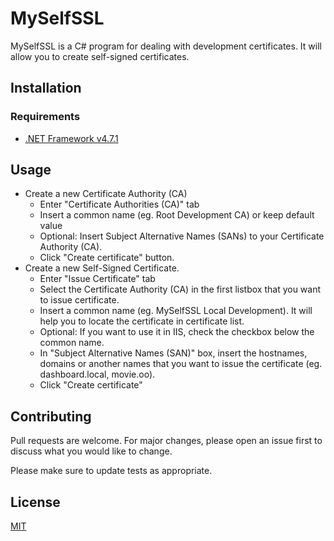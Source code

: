 # MySelfSSL

MySelfSSL is a C# program for dealing with development certificates. It will allow you to create self-signed certificates.

## Installation

### Requirements
* [.NET Framework v4.7.1](https://www.microsoft.com/en-us/download/details.aspx?id=56115 "Microsoft's download page")

## Usage

- Create a new Certificate Authority (CA)
  - Enter "Certificate Authorities (CA)" tab
  - Insert a common name (eg. Root Development CA) or keep default value
  - Optional: Insert Subject Alternative Names (SANs) to your Certificate Authority (CA).
  - Click "Create certificate" button.
- Create a new Self-Signed Certificate.
  - Enter "Issue Certificate" tab
  - Select the Certificate Authority (CA) in the first listbox that you want to issue certificate.
  - Insert a common name (eg. MySelfSSL Local Development). It will help you to locate the certificate in certificate list.
  - Optional: If you want to use it in IIS, check the checkbox below the common name.
  - In "Subject Alternative Names (SAN)" box, insert the hostnames, domains or another names that you want to issue the certificate (eg. dashboard.local, movie.oo).
  - Click "Create certificate"


## Contributing
Pull requests are welcome. For major changes, please open an issue first to discuss what you would like to change.

Please make sure to update tests as appropriate.

## License
[MIT](https://choosealicense.com/licenses/mit/)
